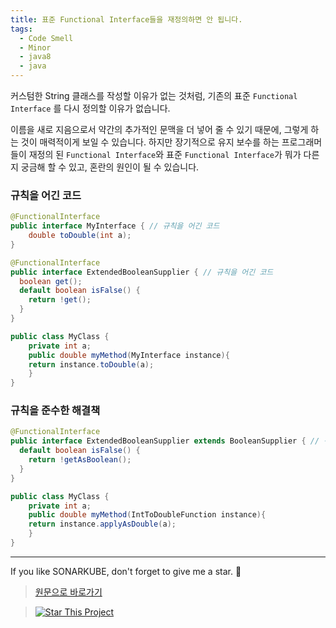 ```yaml
---
title: 표준 Functional Interface들을 재정의하면 안 됩니다.
tags:
  - Code Smell
  - Minor
  - java8
  - java
---
```


커스텀한 String 클래스를 작성할 이유가 없는 것처럼, 기존의 표준 `Functional Interface` 를 다시 정의할 이유가 없습니다.

이름을 새로 지음으로서 약간의 추가적인 문맥을 더 넣어 줄 수 있기 때문에, 그렇게 하는 것이 매력적이게 보일 수 있습니다.
하지만 장기적으로 유지 보수를 하는 프로그래머들이 재정의 된 `Functional Interface`와 표준 `Functional Interface`가 뭐가 다른지 궁금해 할 수 있고, 혼란의 원인이 될 수 있습니다.

### 규칙을 어긴 코드

```java
@FunctionalInterface
public interface MyInterface { // 규칙을 어긴 코드
	double toDouble(int a);
}

@FunctionalInterface
public interface ExtendedBooleanSupplier { // 규칙을 어긴 코드
  boolean get();
  default boolean isFalse() {
    return !get();
  }
}

public class MyClass {
    private int a;
    public double myMethod(MyInterface instance){
	return instance.toDouble(a);
    }
}
```

### 규칙을 준수한 해결책

```java
@FunctionalInterface
public interface ExtendedBooleanSupplier extends BooleanSupplier { // 규칙을 준수한 코드, java.util.function.BooleanSupplier을 상속하고 있습니다.
  default boolean isFalse() {
    return !getAsBoolean();
  }
}

public class MyClass {
    private int a;
    public double myMethod(IntToDoubleFunction instance){
	return instance.applyAsDouble(a);
    }
}
```

---

If you like SONARKUBE, don't forget to give me a star. :star2:

> [원문으로 바로가기](https://rules.sonarsource.com/java/tag/java8/RSPEC-1711)

> [![Star This Project](https://img.shields.io/github/stars/kantabile/sonarkube.svg?label=Stars&style=social)](https://github.com/kantabile/sonarkube)
